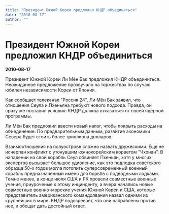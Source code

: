 ```yaml
---
title: "Президент Южной Кореи предложил КНДР объединиться"
date: "2010-08-17"
author: ""
---
```


# Президент Южной Кореи предложил КНДР объединиться

**2010-08-17** 

Президент Южной Кореи Ли Мён  Бак предложил КНДР объединиться. Неожиданное предложение прозвучало на  торжествах по случаю юбилея независимости Кореи от Японии.

Как сообщает телеканал "Россия 24",  Ли Мён Бак заявил, что отношения Сеула и Пхеньяна требуют нового  подхода. Правда, он сразу же поставил условия: КНДР должна отказаться от  своей ядерной программы.

Ли  Мён Бак предложил ввести новый налог, чтобы покрыть расходы на  объединение. По предварительным данным, развитие экономики Севера будет  стоить более триллиона долларов.

Взаимоотношения  на полуострове сложно назвать дружескими. Еще не исчерпан конфликт с  утонувшим южнокорейским корветом "Чхонан". В нападении на свой корабль  Сеул обвиняет Пхеньян, хотя у многих экспертов вызывает большое удивление, как это подлодка советского образца 50-х годов могла потопить суперсовременный военный корабль предназначенный имено для борьбв с подводными лодками. Темне менее, в конце июля США и РК провели совместные военные учения, приуроченые к этому инцинденту, а вчера начались новые совместные военно-морские учения Южной Кореи и США, которые представитель американского командолвания назвал одними из крупнейших в мире. КНДР подозревает, что они  направлены против нее, и обещат дать достойный ответ.